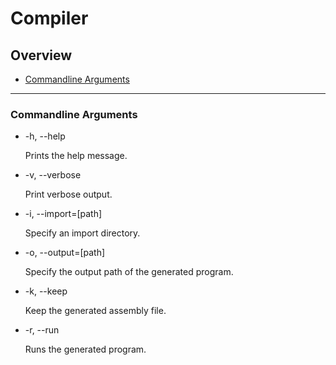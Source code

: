 # Compiler

## Overview
 - [Commandline Arguments](#commandline-arguments)

---

### Commandline Arguments

 - -h, --help
 
   Prints the help message.

 - -v, --verbose

   Print verbose output.

 - -i, --import=\[path\]

   Specify an import directory.
  
 - -o, --output=\[path\]

   Specify the output path of the generated program.

 - -k, --keep

   Keep the generated assembly file.

 - -r, --run

   Runs the generated program.